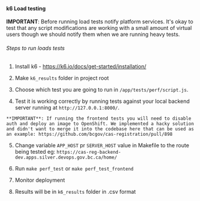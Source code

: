 #### k6 Load testing

**IMPORTANT**: Before running load tests notify platform services. It's okay to test that any script modifications are working with a small amount of virtual users though we should notify them when we are running heavy tests.

###### Steps to run loads tests

1. Install k6 - https://k6.io/docs/get-started/installation/

2. Make `k6_results` folder in project root

3. Choose which test you are going to run in `/app/tests/perf/script.js`.

4. Test it is working correctly by running tests against your local backend server running at `http://127.0.0.1:8000/`.

```
**IMPORTANT**: If running the frontend tests you will need to disable auth and deploy an image to OpenShift. We implemented a hacky solution and didn't want to merge it into the codebase here that can be used as an example: https://github.com/bcgov/cas-registration/pull/898
```

5. Change variable `APP_HOST` pr `SERVER_HOST` value in Makefile to the route being tested eg: `https://cas-reg-backend-dev.apps.silver.devops.gov.bc.ca/home/`

6. Run `make perf_test` or `make perf_test_frontend`

7. Monitor deployment

8. Results will be in `k6_results` folder in .csv format
